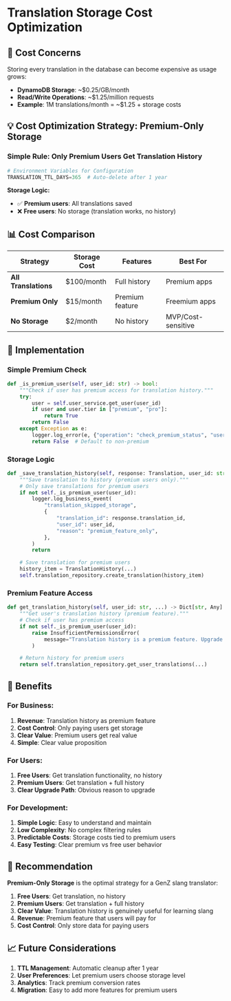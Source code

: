 # Translation Storage Cost Optimization

## 🚨 **Cost Concerns**

Storing every translation in the database can become expensive as usage grows:

- **DynamoDB Storage**: ~$0.25/GB/month
- **Read/Write Operations**: ~$1.25/million requests
- **Example**: 1M translations/month = ~$1.25 + storage costs

## 💡 **Cost Optimization Strategy: Premium-Only Storage**

### **Simple Rule: Only Premium Users Get Translation History**

```python
# Environment Variables for Configuration
TRANSLATION_TTL_DAYS=365  # Auto-delete after 1 year
```

**Storage Logic:**
- ✅ **Premium users**: All translations saved
- ❌ **Free users**: No storage (translation works, no history)

## 📊 **Cost Comparison**

| Strategy | Storage Cost | Features | Best For |
|----------|-------------|----------|----------|
| **All Translations** | $100/month | Full history | Premium apps |
| **Premium Only** | $15/month | Premium feature | Freemium apps |
| **No Storage** | $2/month | No history | MVP/Cost-sensitive |

## 🔧 **Implementation**

### **Simple Premium Check**
```python
def _is_premium_user(self, user_id: str) -> bool:
    """Check if user has premium access for translation history."""
    try:
        user = self.user_service.get_user(user_id)
        if user and user.tier in ["premium", "pro"]:
            return True
        return False
    except Exception as e:
        logger.log_error(e, {"operation": "check_premium_status", "user_id": user_id})
        return False  # Default to non-premium
```

### **Storage Logic**
```python
def _save_translation_history(self, response: Translation, user_id: str) -> None:
    """Save translation to history (premium users only)."""
    # Only save translations for premium users
    if not self._is_premium_user(user_id):
        logger.log_business_event(
            "translation_skipped_storage",
            {
                "translation_id": response.translation_id,
                "user_id": user_id,
                "reason": "premium_feature_only",
            },
        )
        return

    # Save translation for premium users
    history_item = TranslationHistory(...)
    self.translation_repository.create_translation(history_item)
```

### **Premium Feature Access**
```python
def get_translation_history(self, user_id: str, ...) -> Dict[str, Any]:
    """Get user's translation history (premium feature)."""
    # Check if user has premium access
    if not self._is_premium_user(user_id):
        raise InsufficientPermissionsError(
            message="Translation history is a premium feature. Upgrade to access your translation history.",
        )

    # Return history for premium users
    return self.translation_repository.get_user_translations(...)
```

## 🎯 **Benefits**

### **For Business:**
1. **Revenue**: Translation history as premium feature
2. **Cost Control**: Only paying users get storage
3. **Clear Value**: Premium users get real value
4. **Simple**: Clear value proposition

### **For Users:**
1. **Free Users**: Get translation functionality, no history
2. **Premium Users**: Get translation + full history
3. **Clear Upgrade Path**: Obvious reason to upgrade

### **For Development:**
1. **Simple Logic**: Easy to understand and maintain
2. **Low Complexity**: No complex filtering rules
3. **Predictable Costs**: Storage costs tied to premium users
4. **Easy Testing**: Clear premium vs free user behavior

## 🚀 **Recommendation**

**Premium-Only Storage** is the optimal strategy for a GenZ slang translator:

1. **Free Users**: Get translation, no history
2. **Premium Users**: Get translation + full history
3. **Clear Value**: Translation history is genuinely useful for learning slang
4. **Revenue**: Premium feature that users will pay for
5. **Cost Control**: Only store data for paying users

## 📈 **Future Considerations**

1. **TTL Management**: Automatic cleanup after 1 year
2. **User Preferences**: Let premium users choose storage level
3. **Analytics**: Track premium conversion rates
4. **Migration**: Easy to add more features for premium users
